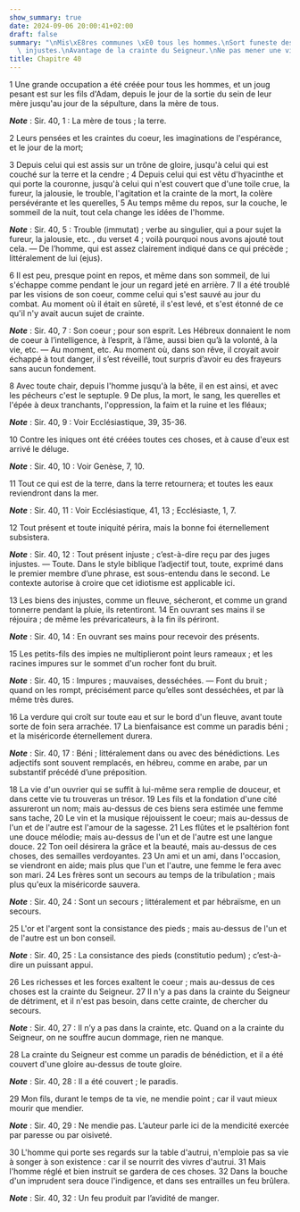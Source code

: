 ```yaml
---
show_summary: true
date: 2024-09-06 20:00:41+02:00
draft: false
summary: "\nMis\xE8res communes \xE0 tous les hommes.\nSort funeste des richesses\
  \ injustes.\nAvantage de la crainte du Seigneur.\nNe pas mener une vie de mendiant.\n"
title: Chapitre 40
---
```





1 Une grande occupation a été créée pour tous les hommes, et un joug pesant est sur les fils d'Adam, depuis le jour de la sortie du sein de leur mère jusqu'au jour de la sépulture, dans la mère de tous.

***Note*** :  Sir. 40, 1 : La mère de tous ; la terre.

2 Leurs pensées et les craintes du coeur, les imaginations de l'espérance, et le jour de la mort;


3 Depuis celui qui est assis sur un trône de gloire, jusqu'à celui qui est couché sur la terre et la cendre ; 4 Depuis celui qui est vêtu d'hyacinthe et qui porte la couronne, jusqu'à celui qui n'est couvert que d'une toile crue, la fureur, la jalousie, le trouble, l'agitation et la crainte de la mort, la colère persévérante et les querelles, 5 Au temps même du repos, sur la couche, le sommeil de la nuit, tout cela change les idées de l'homme.

***Note*** :  Sir. 40, 5 : Trouble (immutat) ; verbe au singulier, qui a pour sujet la fureur, la jalousie, etc. , du verset 4 ; voilà pourquoi nous avons ajouté tout cela. ― De l’homme, qui est assez clairement indiqué dans ce qui précède ; littéralement de lui (ejus).

6 Il est peu, presque point en repos, et même dans son sommeil, de lui s'échappe comme pendant le jour un regard jeté en arrière. 7 Il a été troublé par les visions de son coeur, comme celui qui s'est sauvé au jour du combat. Au moment où il était en sûreté, il s'est levé, et s'est étonné de ce qu'il n'y avait aucun sujet de crainte.

***Note*** :  Sir. 40, 7 : Son coeur ; pour son esprit. Les Hébreux donnaient le nom de coeur à l’intelligence, à l’esprit, à l’âme, aussi bien qu’à la volonté, à la vie, etc. ― Au moment, etc. Au moment où, dans son rêve, il croyait avoir échappé à tout danger, il s’est réveillé, tout surpris d’avoir eu des frayeurs sans aucun fondement.

8 Avec toute chair, depuis l'homme jusqu'à la bête, il en est ainsi, et avec les pécheurs c'est le septuple. 9 De plus, la mort, le sang, les querelles et l'épée à deux tranchants, l'oppression, la faim et la ruine et les fléaux;

***Note*** :  Sir. 40, 9 : Voir Ecclésiastique, 39, 35-36.

10 Contre les iniques ont été créées toutes ces choses, et à cause d'eux est arrivé le déluge.

***Note*** :  Sir. 40, 10 : Voir Genèse, 7, 10.


11 Tout ce qui est de la terre, dans la terre retournera; et toutes les eaux reviendront dans la mer.

***Note*** :  Sir. 40, 11 : Voir Ecclésiastique, 41, 13 ; Ecclésiaste, 1, 7.

12 Tout présent et toute iniquité périra, mais la bonne foi éternellement subsistera.

***Note*** :  Sir. 40, 12 : Tout présent injuste ; c’est-à-dire reçu par des juges injustes. ― Toute. Dans le style biblique l’adjectif tout, toute, exprimé dans le premier membre d’une phrase, est sous-entendu dans le second. Le contexte autorise à croire que cet idiotisme est applicable ici.

13 Les biens des injustes, comme un fleuve, sécheront, et comme un grand tonnerre pendant la pluie, ils retentiront. 14 En ouvrant ses mains il se réjouira ; de même les prévaricateurs, à la fin ils périront.

***Note*** :  Sir. 40, 14 : En ouvrant ses mains pour recevoir des présents.

15 Les petits-fils des impies ne multiplieront point leurs rameaux ; et les racines impures sur le sommet d'un rocher font du bruit.

***Note*** :  Sir. 40, 15 : Impures ; mauvaises, desséchées. ― Font du bruit ; quand on les rompt, précisément parce qu’elles sont desséchées, et par là même très dures.

16 La verdure qui croît sur toute eau et sur le bord d'un fleuve, avant toute sorte de foin sera arrachée. 17 La bienfaisance est comme un paradis béni ; et la miséricorde éternellement durera.

***Note*** :  Sir. 40, 17 : Béni ; littéralement dans ou avec des bénédictions. Les adjectifs sont souvent remplacés, en hébreu, comme en arabe, par un substantif précédé d’une préposition.


18 La vie d'un ouvrier qui se suffit à lui-même sera remplie de douceur, et dans cette vie tu trouveras un trésor. 19 Les fils et la fondation d'une cité assureront un nom; mais au-dessus de ces biens sera estimée une femme sans tache, 20 Le vin et la musique réjouissent le coeur; mais au-dessus de l'un et de l'autre est l'amour de la sagesse. 21 Les flûtes et le psaltérion font une douce mélodie; mais au-dessus de l'un et de l'autre est une langue douce. 22 Ton oeil désirera la grâce et la beauté, mais au-dessus de ces choses, des semailles verdoyantes. 23 Un ami et un ami, dans l'occasion, se viendront en aide; mais plus que l'un et l'autre, une femme le fera avec son mari. 24 Les frères sont un secours au temps de la tribulation ; mais plus qu'eux la miséricorde sauvera.

***Note*** :  Sir. 40, 24 : Sont un secours ; littéralement et par hébraïsme, en un secours.

25 L'or et l'argent sont la consistance des pieds ; mais au-dessus de l'un et de l'autre est un bon conseil.

***Note*** :  Sir. 40, 25 : La consistance des pieds (constitutio pedum) ; c’est-à-dire un puissant appui.

26 Les richesses et les forces exaltent le coeur ; mais au-dessus de ces choses est la crainte du Seigneur. 27 Il n'y a pas dans la crainte du Seigneur de détriment, et il n'est pas besoin, dans cette crainte, de chercher du secours.

***Note*** :  Sir. 40, 27 : Il n’y a pas dans la crainte, etc. Quand on a la crainte du Seigneur, on ne souffre aucun dommage, rien ne manque.


28 La crainte du Seigneur est comme un paradis de bénédiction, et il a été couvert d'une gloire au-dessus de toute gloire.

***Note*** :  Sir. 40, 28 : Il a été couvert ; le paradis.

29 Mon fils, durant le temps de ta vie, ne mendie point ; car il vaut mieux mourir que mendier.

***Note*** :  Sir. 40, 29 : Ne mendie pas. L’auteur parle ici de la mendicité exercée par paresse ou par oisiveté.

30 L'homme qui porte ses regards sur la table d'autrui, n'emploie pas sa vie à songer à son existence : car il se nourrit des vivres d'autrui. 31 Mais l'homme réglé et bien instruit se gardera de ces choses. 32 Dans la bouche d'un imprudent sera douce l'indigence, et dans ses entrailles un feu brûlera.

***Note*** :  Sir. 40, 32 : Un feu produit par l’avidité de manger.

